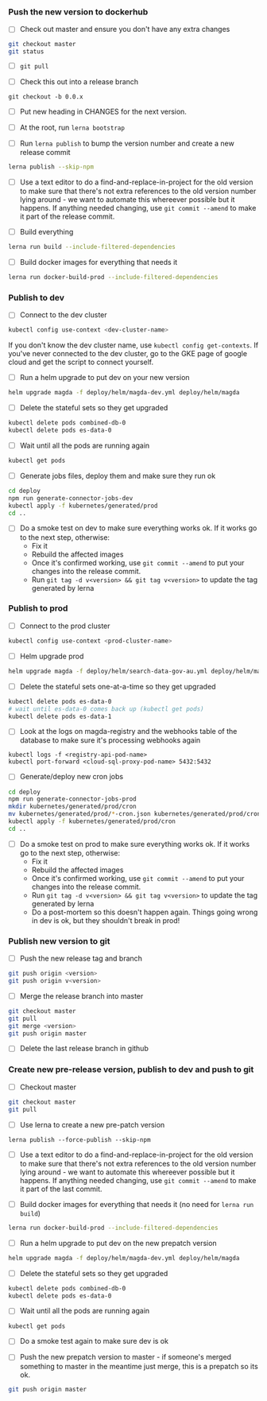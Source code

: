 
### Push the new version to dockerhub
- [ ] Check out master and ensure you don't have any extra changes
```bash
git checkout master
git status
```

- [ ] `git pull`

- [ ] Check this out into a release branch
```
git checkout -b 0.0.x
```

- [ ] Put new heading in CHANGES for the next version.

- [ ] At the root, run `lerna bootstrap`

- [ ] Run `lerna publish` to bump the version number and create a new release commit
```bash
lerna publish --skip-npm
```

- [ ] Use a text editor to do a find-and-replace-in-project for the old version to make sure that there's not extra references to the old version number lying around - we want to automate this whereever possible but it happens. If anything needed changing, use `git commit --amend` to make it part of the release commit.

- [ ] Build everything
```bash
lerna run build --include-filtered-dependencies
```

- [ ] Build docker images for everything that needs it
```bash
lerna run docker-build-prod --include-filtered-dependencies
```

### Publish to dev
- [ ] Connect to the dev cluster
```bash
kubectl config use-context <dev-cluster-name>
```

If you don't know the dev cluster name, use `kubectl config get-contexts`. If you've never connected to the dev cluster, go to the GKE page of google cloud and get the script to connect yourself.

- [ ] Run a helm upgrade to put dev on your new version
```bash
helm upgrade magda -f deploy/helm/magda-dev.yml deploy/helm/magda
```

- [ ] Delete the stateful sets so they get upgraded
```bash
kubectl delete pods combined-db-0
kubectl delete pods es-data-0
```

- [ ] Wait until all the pods are running again
```bash
kubectl get pods
```

- [ ] Generate jobs files, deploy them and make sure they run ok
```bash
cd deploy
npm run generate-connector-jobs-dev
kubectl apply -f kubernetes/generated/prod
cd ..
```

- [ ] Do a smoke test on dev to make sure everything works ok. If it works go to the next step, otherwise:
    - Fix it
    - Rebuild the affected images
    - Once it's confirmed working, use `git commit --amend` to put your changes into the release commit.
    - Run `git tag -d v<version> && git tag v<version>` to update the tag generated by lerna
    
### Publish to prod
- [ ] Connect to the prod cluster
```bash
kubectl config use-context <prod-cluster-name>
```

- [ ] Helm upgrade prod
```bash
helm upgrade magda -f deploy/helm/search-data-gov-au.yml deploy/helm/magda
```

- [ ] Delete the stateful sets one-at-a-time so they get upgraded
```bash
kubectl delete pods es-data-0
# wait until es-data-0 comes back up (kubectl get pods)
kubectl delete pods es-data-1
```

- [ ] Look at the logs on magda-registry and the webhooks table of the database to make sure it's processing webhooks again
```
kubectl logs -f <registry-api-pod-name>
kubectl port-forward <cloud-sql-proxy-pod-name> 5432:5432
```

- [ ] Generate/deploy new cron jobs
```bash
cd deploy
npm run generate-connector-jobs-prod
mkdir kubernetes/generated/prod/cron
mv kubernetes/generated/prod/*-cron.json kubernetes/generated/prod/cron
kubectl apply -f kubernetes/generated/prod/cron
cd ..
```

- [ ] Do a smoke test on prod to make sure everything works ok. If it works go to the next step, otherwise:
    - Fix it
    - Rebuild the affected images
    - Once it's confirmed working, use `git commit --amend` to put your changes into the release commit.
    - Run `git tag -d v<version> && git tag v<version>` to update the tag generated by lerna
    - Do a post-mortem so this doesn't happen again. Things going wrong in dev is ok, but they shouldn't break in prod!

### Publish new version to git
- [ ] Push the new release tag and branch
```bash
git push origin <version>
git push origin v<version>
```

- [ ] Merge the release branch into master
```bash
git checkout master
git pull
git merge <version>
git push origin master
```

- [ ] Delete the last release branch in github

### Create new pre-release version, publish to dev and push to git
- [ ] Checkout master
```bash
git checkout master
git pull
```

- [ ] Use lerna to create a new pre-patch version
```
lerna publish --force-publish --skip-npm
```

- [ ] Use a text editor to do a find-and-replace-in-project for the old version to make sure that there's not extra references to the old version number lying around - we want to automate this whereever possible but it happens. If anything needed changing, use `git commit --amend` to make it part of the last commit.

- [ ] Build docker images for everything that needs it (no need for `lerna run build`)
```bash
lerna run docker-build-prod --include-filtered-dependencies
```

- [ ] Run a helm upgrade to put dev on the new prepatch version
```bash
helm upgrade magda -f deploy/helm/magda-dev.yml deploy/helm/magda
```

- [ ] Delete the stateful sets so they get upgraded
```bash
kubectl delete pods combined-db-0
kubectl delete pods es-data-0
```

- [ ] Wait until all the pods are running again
```bash
kubectl get pods
```

- [ ] Do a smoke test again to make sure dev is ok

- [ ] Push the new prepatch version to master - if someone's merged something to master in the meantime just merge, this is a prepatch so its ok.
```bash
git push origin master
```
